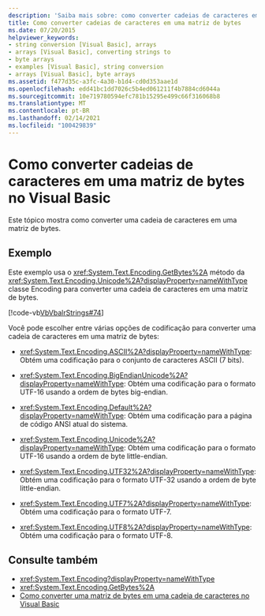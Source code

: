 ```yaml
---
description: 'Saiba mais sobre: como converter cadeias de caracteres em uma matriz de bytes em Visual Basic'
title: Como converter cadeias de caracteres em uma matriz de bytes
ms.date: 07/20/2015
helpviewer_keywords:
- string conversion [Visual Basic], arrays
- arrays [Visual Basic], converting strings to
- byte arrays
- examples [Visual Basic], string conversion
- arrays [Visual Basic], byte arrays
ms.assetid: f477d35c-a3fc-4a30-b1d4-cd0d353aae1d
ms.openlocfilehash: edd41bc1dd7026c5b4ed061211f4b7884cd6044a
ms.sourcegitcommit: 10e719780594efc781b15295e499c66f316068b8
ms.translationtype: MT
ms.contentlocale: pt-BR
ms.lasthandoff: 02/14/2021
ms.locfileid: "100429839"
---
```

# <a name="how-to-convert-strings-into-an-array-of-bytes-in-visual-basic"></a>Como converter cadeias de caracteres em uma matriz de bytes no Visual Basic

Este tópico mostra como converter uma cadeia de caracteres em uma matriz de bytes.  
  
## <a name="example"></a>Exemplo  

 Este exemplo usa o <xref:System.Text.Encoding.GetBytes%2A> método da <xref:System.Text.Encoding.Unicode%2A?displayProperty=nameWithType> classe Encoding para converter uma cadeia de caracteres em uma matriz de bytes.  
  
 [!code-vb[VbVbalrStrings#74](~/samples/snippets/visualbasic/VS_Snippets_VBCSharp/VbVbalrStrings/VB/Class2.vb#74)]  
  
 Você pode escolher entre várias opções de codificação para converter uma cadeia de caracteres em uma matriz de bytes:  
  
- <xref:System.Text.Encoding.ASCII%2A?displayProperty=nameWithType>: Obtém uma codificação para o conjunto de caracteres ASCII (7 bits).  
  
- <xref:System.Text.Encoding.BigEndianUnicode%2A?displayProperty=nameWithType>: Obtém uma codificação para o formato UTF-16 usando a ordem de bytes big-endian.  
  
- <xref:System.Text.Encoding.Default%2A?displayProperty=nameWithType>: Obtém uma codificação para a página de código ANSI atual do sistema.  
  
- <xref:System.Text.Encoding.Unicode%2A?displayProperty=nameWithType>: Obtém uma codificação para o formato UTF-16 usando a ordem de byte little-endian.  
  
- <xref:System.Text.Encoding.UTF32%2A?displayProperty=nameWithType>: Obtém uma codificação para o formato UTF-32 usando a ordem de byte little-endian.  
  
- <xref:System.Text.Encoding.UTF7%2A?displayProperty=nameWithType>: Obtém uma codificação para o formato UTF-7.  
  
- <xref:System.Text.Encoding.UTF8%2A?displayProperty=nameWithType>: Obtém uma codificação para o formato UTF-8.  
  
## <a name="see-also"></a>Consulte também

- <xref:System.Text.Encoding?displayProperty=nameWithType>
- <xref:System.Text.Encoding.GetBytes%2A>
- [Como converter uma matriz de bytes em uma cadeia de caracteres no Visual Basic](how-to-convert-an-array-of-bytes-into-a-string.md)
